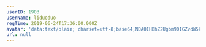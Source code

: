 ```yaml
---
userID: 1903
userName: liduoduo
regTime: 2019-06-24T17:36:00.000Z
avatar: 'data:text/plain; charset=utf-8;base64,NDA0IHBhZ2Ugbm90IGZvdW5kCg=='
url: null
---
```




